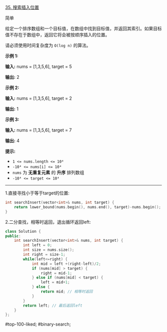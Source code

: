 [35. 搜索插入位置](https://leetcode.cn/problems/search-insert-position/)

简单

给定一个排序数组和一个目标值，在数组中找到目标值，并返回其索引。如果目标值不存在于数组中，返回它将会被按顺序插入的位置。

请必须使用时间复杂度为 `O(log n)` 的算法。

**示例 1:**

**输入:** nums = [1,3,5,6], target = 5

**输出:** 2

**示例 2:**

**输入:** nums = [1,3,5,6], target = 2

**输出:** 1

**示例 3:**

**输入:** nums = [1,3,5,6], target = 7

**输出:** 4

**提示:**

- `1 <= nums.length <= 10⁴`
- `-10⁴ <= nums[i] <= 10⁴`
- `nums` 为 **无重复元素** 的 **升序** 排列数组
- `-10⁴ <= target <= 10⁴`
---- ----
1.直接寻找小于等于target的位置:
```cpp
int searchInsert(vector<int>& nums, int target) {
    return lower_bound(nums.begin(), nums.end(), target)-nums.begin();
}
```
2.二分查找，相等时返回，退出循环返回left:
```cpp
class Solution {
public:
    int searchInsert(vector<int>& nums, int target) {
        int left = 0;
        int size = nums.size();
        int right = size-1;
        while(left<=right) {
            int mid = left +(right-left)/2;
            if (nums[mid] > target) {
                right = mid-1;
            } else if (nums[mid] < target) {
                left = mid+1;
            } else {
                return mid; // 相等时返回
            }
        }
        return left; // 最后返回left
    }
};
```
#top-100-liked; #binary-search;
